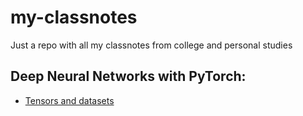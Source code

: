 # my-classnotes
Just a repo with all my classnotes from college and  personal studies

## Deep Neural Networks with PyTorch:

- [Tensors and datasets](dnn-pytorch/week-1/week-1.md)



